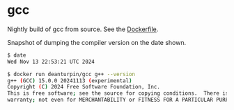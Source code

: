 # gcc

Nightly build of gcc from source. See the [Dockerfile](https://github.com/deanturpin/gcc/blob/main/Dockerfile).

Snapshot of dumping the compiler version on the date shown.

```bash
$ date
Wed Nov 13 22:53:21 UTC 2024

$ docker run deanturpin/gcc g++ --version
g++ (GCC) 15.0.0 20241113 (experimental)
Copyright (C) 2024 Free Software Foundation, Inc.
This is free software; see the source for copying conditions.  There is NO
warranty; not even for MERCHANTABILITY or FITNESS FOR A PARTICULAR PURPOSE.
```